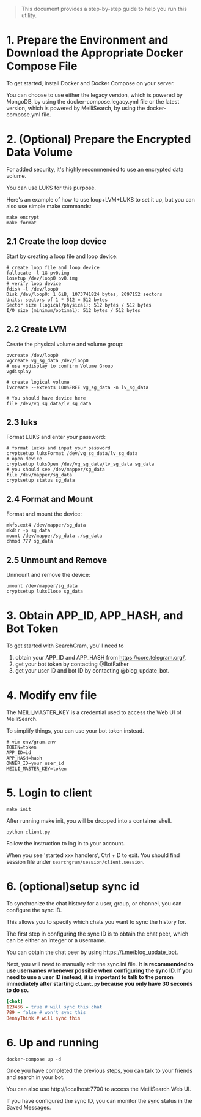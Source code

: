 > This document provides a step-by-step guide to help you run this utility.

# 1. Prepare the Environment and Download the Appropriate Docker Compose File

To get started, install Docker and Docker Compose on your server.

You can choose to use either the legacy version, which is powered by MongoDB, by using the docker-compose.legacy.yml
file
or the latest version, which is powered by MeiliSearch, by using the docker-compose.yml file.

# 2. (Optional) Prepare the Encrypted Data Volume

For added security, it's highly recommended to use an encrypted data volume.

You can use LUKS for this purpose.

Here's an example of how to use loop+LVM+LUKS to set it up, but you can also use simple make commands:

```shell
make encrypt
make format
```

## 2.1 Create the loop device

Start by creating a loop file and loop device:

```shell
# create loop file and loop device
fallocate -l 1G pv0.img
losetup /dev/loop0 pv0.img
# verify loop device
fdisk -l /dev/loop0
Disk /dev/loop0: 1 GiB, 1073741824 bytes, 2097152 sectors
Units: sectors of 1 * 512 = 512 bytes
Sector size (logical/physical): 512 bytes / 512 bytes
I/O size (minimum/optimal): 512 bytes / 512 bytes

```

## 2.2 Create LVM

Create the physical volume and volume group:

```shell
pvcreate /dev/loop0
vgcreate vg_sg_data /dev/loop0
# use vgdisplay to confirm Volume Group
vgdisplay

# create logical volume
lvcreate --extents 100%FREE vg_sg_data -n lv_sg_data

# You should have device here 
file /dev/vg_sg_data/lv_sg_data
```

## 2.3 luks

Format LUKS and enter your password:

```shell
# format lucks and input your password
cryptsetup luksFormat /dev/vg_sg_data/lv_sg_data
# open device
cryptsetup luksOpen /dev/vg_sg_data/lv_sg_data sg_data
# you should see /dev/mapper/sg_data
file /dev/mapper/sg_data
cryptsetup status sg_data
```

## 2.4 Format and Mount

Format and mount the device:

```shell
mkfs.ext4 /dev/mapper/sg_data
mkdir -p sg_data
mount /dev/mapper/sg_data ./sg_data
chmod 777 sg_data
```

## 2.5 Unmount and Remove

Unmount and remove the device:

```shell
umount /dev/mapper/sg_data
cryptsetup luksClose sg_data
````

# 3. Obtain APP_ID, APP_HASH, and Bot Token

To get started with SearchGram, you'll need to

1. obtain your APP_ID and APP_HASH from https://core.telegram.org/,
2. get your bot token by contacting @BotFather
3. get your user ID and bot ID by contacting @blog_update_bot.

# 4. Modify env file

The MEILI_MASTER_KEY is a credential used to access the Web UI of MeiliSearch.

To simplify things, you can use your bot token instead.

```shell
# vim env/gram.env
TOKEN=token
APP_ID=id
APP_HASH=hash
OWNER_ID=your user_id
MEILI_MASTER_KEY=token
```

# 5. Login to client

```shell
make init
```

After running make init, you will be dropped into a container shell.

```shell
python client.py
```

Follow the instruction to log in to your account.

When you see 'started xxx handlers', Ctrl + D to exit. You should find session file
under `searchgram/session/client.session`.

# 6. (optional)setup sync id

To synchronize the chat history for a user, group, or channel, you can configure the sync ID.

This allows you to specify which chats you want to sync the history for.

The first step in configuring the sync ID is to obtain the chat peer, which can be either an integer or a username.

You can obtain the chat peer by using https://t.me/blog_update_bot.

Next, you will need to manually edit the sync.ini file.
**It is recommended to use usernames whenever possible when configuring the sync ID.
If you need to use a user ID instead, it is important to talk to the person immediately after starting `client.py`
because you only have 30 seconds to do so.**

```ini
[chat]
123456 = true # will sync this chat
789 = false # won't sync this
BennyThink # will sync this
```

# 6. Up and running

```shell
docker-compose up -d
```

Once you have completed the previous steps, you can talk to your friends and search in your bot.

You can also use http://localhost:7700 to access the MeiliSearch Web UI.

If you have configured the sync ID, you can monitor the sync status in the Saved Messages.
